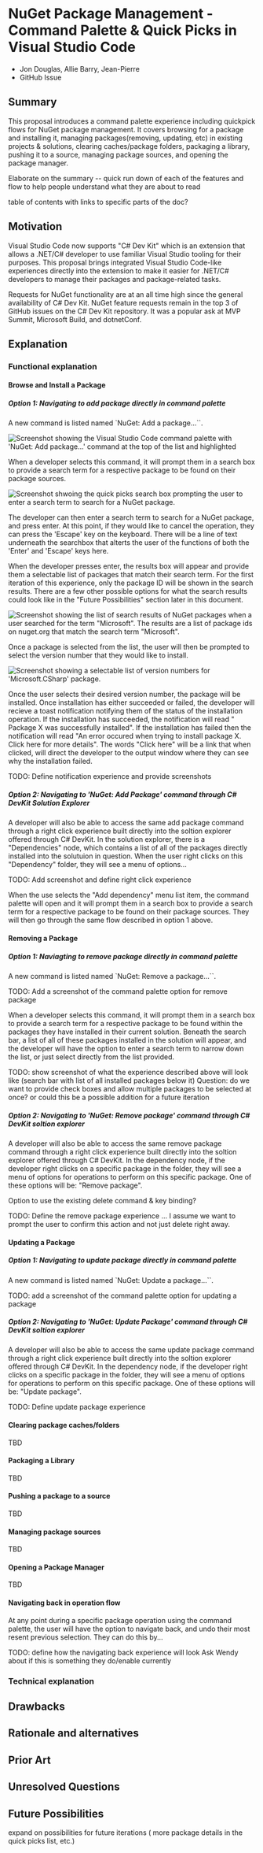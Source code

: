 # NuGet Package Management - Command Palette & Quick Picks in Visual Studio Code
<!-- Replace `Title` with an appropriate title for your design -->

- Jon Douglas, Allie Barry, Jean-Pierre
- GitHub Issue <!-- GitHub Issue link -->

## Summary

<!-- One-paragraph description of the proposal. -->
This proposal introduces a command palette experience including quickpick flows for NuGet package management. It covers browsing for a package and installing it, managing packages(removing, updating, etc) in existing projects & solutions, clearing caches/package folders, packaging a library, pushing it to a source, managing package sources, and opening the package manager.

Elaborate on the summary -- quick run down of each of the features and flow to help people understand what they are about to read 

table of contents with links to specific parts of the doc?

## Motivation

<!-- Why are we doing this? What pain points does this solve? What is the expected outcome? -->
Visual Studio Code now supports "C# Dev Kit" which is an extension that allows a .NET/C# developer to use familiar Visual Studio tooling for their purposes. This proposal brings integrated Visual Studio Code-like experiences directly into the extension to make it easier for .NET/C# developers to manage their packages and package-related tasks.

Requests for NuGet functionality are at an all time high since the general availability of C# Dev Kit. NuGet feature requests remain in the top 3 of GitHub issues on the C# Dev Kit repository. It was a popular ask at MVP Summit, Microsoft Build, and dotnetConf.

## Explanation

### Functional explanation

<!-- Explain the proposal as if it were already implemented and you're teaching it to another person. -->
<!-- Introduce new concepts, functional designs with real life examples, and low-fidelity mockups or pseudocode to show how this proposal would look. -->

#### Browse and Install a Package

##### Option 1: Navigating to add package directly in command palette

A new command is listed named `NuGet: Add a package...``. 

![Screenshot showing the Visual Studio Code command palette with 'NuGet: Add package...' command at the top of the list and highlighted](../../meta/resources/vscode-commands/addpackage-commandpalette1.png)

When a developer selects this command, it will prompt them in a search box to provide a search term for a respective package to be found on their package sources.

![Screenshot shwoing the quick picks search box prompting the user to enter a search term to search for a NuGet package.](../../meta/resources/vscode-commands/addpackage-searchbox.png)

The developer can then enter a search term to search for a NuGet package, and press enter. At this point, if they would like to cancel the operation, they can press the 'Escape' key on the keyboard. There will be a line of text underneath the searchbox that alterts the user of the functions of both the 'Enter' and 'Escape' keys here.

When the developer presses enter, the results box will appear and provide them a selectable list of packages that match their search term. For the first iteration of this experience, only the package ID will be shown in the search results. There are a few other possible options for what the search results could look like in the "Future Possibilities" section later in this document.

![Screenshot showing the list of search results of NuGet packages when a user searched for the term "Microsoft". The results are a list of package ids on nuget.org that match the search term "Microsoft".](../../meta/resources/vscode-commands/addpackage-searchresults.png)

Once a package is selected from the list, the user will then be prompted to select the version number that they would like to install.

![Screenshot showing a selectable list of version numbers for 'Microsoft.CSharp' package.](../../meta/resources/vscode-commands/addpackage-searchresults.png)

Once the user selects their desired version number, the package will be installed. Once installation has either succeeded or failed, the developer will recieve a toast notification notifying them of the status of the installation operation. If the installation has succeeded, the notification will read " Package X was successfully installed". If the installation has failed then the notification will read "An error occured when trying to install package X. Click here for more details". The words "Click here" will be a link that when clicked, will direct the developer to the output window where they can see why the installation failed.

TODO: Define notification experience and provide screenshots

##### Option 2: Navigating to 'NuGet: Add Package' command through C# DevKit Solution Explorer

A developer will also be able to access the same add package command through a right click experience built directly into the soltion explorer offered through C# DevKit. In the solution explorer, there is a "Dependencies" node, which contains a list of all of the packages directly installed into the solutuion in question. When the user right clicks on this "Dependency" folder, they will see a menu of options...

TODO: Add screenshot and define right click experience

When the use selects the "Add dependency" menu list item, the command palette will open and it will prompt them in a search box to provide a search term for a respective package to be found on their package sources. They will then go through the same flow described in option 1 above.

#### Removing a Package

##### Option 1: Naviagting to remove package directly in command palette

A new command is listed named `NuGet: Remove a package...``.

TODO: Add a screenshot of the command palette option for remove package

When a developer selects this command, it will prompt them in a search box to provide a search term for a respective package to be found within the packages they have installed in their current solution. Beneath the search bar, a list of all of these packages installed in the solution will appear, and the developer will have the option to enter a search term to narrow down the list, or just select directly from the list provided.

TODO: show screenshot of what the experience described above will look like (search bar with list of all installed packages below it)
Question: do we want to provide check boxes and allow multiple packages to be selected at once? or could this be a possible addition for a future iteration

##### Option 2: Navigating to 'NuGet: Remove package' command through C# DevKit soltion explorer

A developer will also be able to access the same remove package command through a right click experience built directly into the soltion explorer offered through C# DevKit. In the dependency node, if the developer right clicks on a specific package in the folder, they will see a menu of options for operations to perform on this specific package. One of these options will be: "Remove package".

Option to use the existing delete command & key binding?

TODO: Define the remove package experience ... I assume we want to prompt the user to confirm this action and not just delete right away.

#### Updating a Package

##### Option 1: Navigating to update package directly in command palette

A new command is listed named `NuGet: Update a package...``.

TODO: add a screenshot of the command palette option for updating a package

##### Option 2: Navigating to 'NuGet: Update Package' command through C# DevKit soltion explorer

A developer will also be able to access the same update package command through a right click experience built directly into the soltion explorer offered through C# DevKit. In the dependency node, if the developer right clicks on a specific package in the folder, they will see a menu of options for operations to perform on this specific package. One of these options will be: "Update package".

TODO: Define update package experience

#### Clearing package caches/folders

TBD

#### Packaging a Library

TBD

#### Pushing a package to a source

TBD

#### Managing package sources

TBD

#### Opening a Package Manager

TBD

#### Navigating back in operation flow

At any point during a specific package operation using the command palette, the user will have the option to navigate back, and undo their most resent previous selection. They can do this by...

TODO: define how the navigating back experience will look
Ask Wendy about if this is something they do/enable currently

### Technical explanation

<!-- Explain the proposal in sufficient detail with implementation details, interaction models, and clarification of corner cases. -->

## Drawbacks

<!-- Why should we not do this? -->

## Rationale and alternatives

<!-- Why is this the best design compared to other designs? -->
<!-- What other designs have been considered and why weren't they chosen? -->
<!-- What is the impact of not doing this? -->

## Prior Art

<!-- What prior art, both good and bad are related to this proposal? -->
<!-- Do other features exist in other ecosystems and what experience have their community had? -->
<!-- What lessons from other communities can we learn from? -->
<!-- Are there any resources that are relevant to this proposal? -->

## Unresolved Questions

<!-- What parts of the proposal do you expect to resolve before this gets accepted? -->
<!-- What parts of the proposal need to be resolved before the proposal is stabilized? -->
<!-- What related issues would you consider out of scope for this proposal but can be addressed in the future? -->

## Future Possibilities

<!-- What future possibilities can you think of that this proposal would help with? -->

expand on possibilities for future iterations ( more package details in the quick picks list, etc.)
